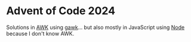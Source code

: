 # Advent of Code 2024

Solutions in [AWK](https://en.wikipedia.org/wiki/AWK) using
[gawk](https://www.gnu.org/software/gawk/manual/)... but also mostly in JavaScript
using [Node](https://nodejs.org/en/blog/release/v22.12.0) because I don't know AWK.
